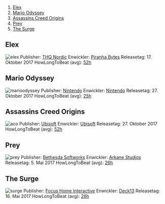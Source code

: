 1. [Elex](#elex)
2. [Mario Odyssey](#mario-odyssey)
3. [Assassins Creed Origins](#assassins-creed-origins)
4. [Prey](#prey)
5. [The Surge](#the-surge)

## Elex

![elex](/assets/images/gaming/elex.jpg)
Publisher: [THQ Nordic](https://www.thqnordic.com/)
Enwickler: [Piranha Bytes](https://www.piranha-bytes.com/)
Releasetag: 17. Oktober 2017 HowLongToBeat (avg): [52h](https://howlongtobeat.com/game.php?id=27129)

## Mario Odyssey

![marioodyssey](/assets/images/gaming/marioodyssey.jpg)
Publisher: [Nintendo](https://www.nintendo.de/)
Enwickler: [Nintendo](https://www.nintendo.de/)
Releasetag: 27. Oktober 2017 HowLongToBeat (avg): [25h](https://howlongtobeat.com/game.php?id=42833)

## Assassins Creed Origins

![aco](/assets/images/gaming/assassinsorigins.jpg)
Publisher: [Ubisoft](https://www.ubisoft.com)
Enwickler: [Ubisoft](https://www.ubisoft.com)
Releasetag: 27. Oktober 2017 HowLongToBeat (avg): [52h](https://howlongtobeat.com/game.php?id=46402)

## Prey

![prey](/assets/images/gaming/prey.jpg)
Publisher: [Bethesda Softworks](https://bethesda.net)
Enwickler: [Arkane Studios](https://www.arkane-studios.com)
Releasetag: 5. Mai 2017 HowLongToBeat (avg): [26h](https://howlongtobeat.com/game.php?id=44590)

## The Surge

![surge](/assets/images/gaming/thesurge.jpg)
Publisher: [Focus Home Interactive](https://www.focus-home.com/)
Enwickler: [Deck13](https://www.deck13.com/)
Releasetag: 16. Mai 2017 HowLongToBeat (avg): [26h](https://howlongtobeat.com/game.php?id=44914)
